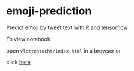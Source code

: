 # emoji-prediction
Predict emoji by tweet text with R and tensorflow

To view notebook

open `vlottentocht/index.html` in a browser or 

click [here](https://tijsvandenheuvel.github.io/emoji-prediction)
